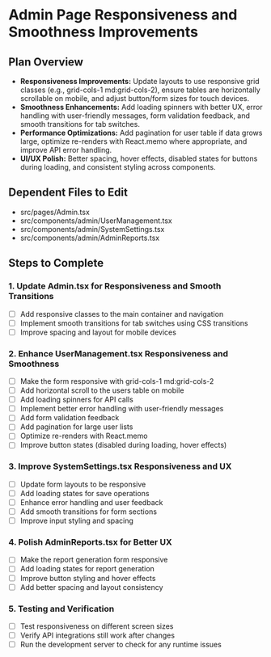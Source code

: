 # Admin Page Responsiveness and Smoothness Improvements

## Plan Overview
- **Responsiveness Improvements:** Update layouts to use responsive grid classes (e.g., grid-cols-1 md:grid-cols-2), ensure tables are horizontally scrollable on mobile, and adjust button/form sizes for touch devices.
- **Smoothness Enhancements:** Add loading spinners with better UX, error handling with user-friendly messages, form validation feedback, and smooth transitions for tab switches.
- **Performance Optimizations:** Add pagination for user table if data grows large, optimize re-renders with React.memo where appropriate, and improve API error handling.
- **UI/UX Polish:** Better spacing, hover effects, disabled states for buttons during loading, and consistent styling across components.

## Dependent Files to Edit
- src/pages/Admin.tsx
- src/components/admin/UserManagement.tsx
- src/components/admin/SystemSettings.tsx
- src/components/admin/AdminReports.tsx

## Steps to Complete

### 1. Update Admin.tsx for Responsiveness and Smooth Transitions
- [ ] Add responsive classes to the main container and navigation
- [ ] Implement smooth transitions for tab switches using CSS transitions
- [ ] Improve spacing and layout for mobile devices

### 2. Enhance UserManagement.tsx Responsiveness and Smoothness
- [ ] Make the form responsive with grid-cols-1 md:grid-cols-2
- [ ] Add horizontal scroll to the users table on mobile
- [ ] Add loading spinners for API calls
- [ ] Implement better error handling with user-friendly messages
- [ ] Add form validation feedback
- [ ] Add pagination for large user lists
- [ ] Optimize re-renders with React.memo
- [ ] Improve button states (disabled during loading, hover effects)

### 3. Improve SystemSettings.tsx Responsiveness and UX
- [ ] Update form layouts to be responsive
- [ ] Add loading states for save operations
- [ ] Enhance error handling and user feedback
- [ ] Add smooth transitions for form sections
- [ ] Improve input styling and spacing

### 4. Polish AdminReports.tsx for Better UX
- [ ] Make the report generation form responsive
- [ ] Add loading states for report generation
- [ ] Improve button styling and hover effects
- [ ] Add better spacing and layout consistency

### 5. Testing and Verification
- [ ] Test responsiveness on different screen sizes
- [ ] Verify API integrations still work after changes
- [ ] Run the development server to check for any runtime issues
